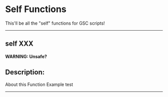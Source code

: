 # Self Functions
This'll be all the "self" functions for GSC scripts!

<hr>

## self XXX
#### WARNING: Unsafe?
## Description:
About this Function Example test

<hr>
